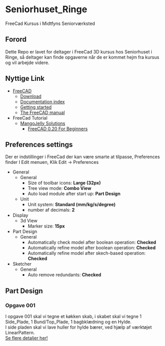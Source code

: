 # Seniorhuset_Ringe  

FreeCad Kursus i Midtfyns Seniorværksted

## Forord  

Dette Repo er lavet for deltager i FreeCad 3D kursus hos Seniorhuset i Ringe, så deltager kan finde opgaverne når de er kommet hejm fra kursus og vil arbejde videre.

## Nyttige Link

* [FreeCAD](https://www.freecadweb.org/)
  * [Download](https://www.freecadweb.org/downloads.php)
  * [Documentation index](https://wiki.freecad.org/)
  * [Getting started](https://wiki.freecad.org/Getting_started)
  * [The FreeCAD manual](https://wiki.freecad.org/Manual)
* FreeCad Tutorial
  * [MangoJelly Solutions](https://www.youtube.com/c/MangoJellySolutions/playlists)
    * [FreeCAD 0.20 For Beginners](https://www.youtube.com/playlist?list=PLWuyJLVUNtc0UszswD0oD5q4VeWTrK7JC)

## Preferences settings  

Der er indstillinger i FreeCad der kan være smarte at tilpasse, Preferences finder I Edit menuen, Klik Edit -> Preferences  

* General
  * General
    * Size of toolbar icons: **Large (32px)**
    * Tree view mode: **Combo View**
    * Auto load module after start up: **Part Design**
  * Unit
    * Unit system: **Standard (mm/kg/s/degree)**
    * number af decimals: **2**
* Display
  * 3d View
    * Marker size: **15px**
* Part Design
  * General
    * Automatically check model after boolean operation: **Checked**
    * Automatically refine model after boolean operation: **Checked**
    * Automatically refine model after skech-based operation: **Checked**
* Sketcher
  * General
    * Auto remove redundants: **Checked**

## Part Design

### Opgave 001

I opgave 001 skal vi tegne et køkken skab, i skabet skal vi tegne 1 Side_Plade, 1 Bund/Top_Plade, 1 bagbklædning og en Hylde.  
I side pladen skal vi lave huller for hylde bærer, ved hjælp af værktøjet LinearPattern.  
[Se flere detaljer her!](./Opgaver/001_PartDesign/001_PartDesign.md)
